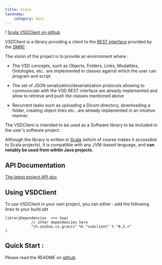 ```yaml
---
title: Scala 
taxonomy:
    category: docs
---
```


! [Scala VSDClient on github](https://github.com/unibas-gravis/VSDClient)


VSDClient is a library providing  a client to the [REST interface](https://www.smir.ch/api/Help) provided by the [SMIR)](https://www.smir.ch/)


The vision of the project is to provide an environment where :

* The VSD concepts, such as Objects, Folders, Links, Modalities, Ontologies, etc.. are implemented in classes against which the user can program and script
* The set of JSON serialization/deserialization protocols allowing to communicate with the VSD REST interface are already implemented and allow to retrieve and push the classes mentioned above

* Recurrent tasks such as uploading a Dicom directory, downloading a folder, creating object links etc.. are already implemented in an intuitive manner. 

The VSDClient is intended to be used as a Software library to be included in the user's software project.

Although the library is written in [Scala](http://www.scala-lang.org/) (which of course makes it accessible to Scala projects), it is compatible with any JVM-based language, and **can notably be used from wihtin Java projects.**

## API Documentation

[The latest project API doc](http://unibas-gravis.github.io/VSDClient/latest/api/index.html#ch.unibas.cs.gravis.vsdclient.VSDClient)

## Using VSDClient

To use VSDClient in your own project, you can either : add the following lines to your build.sbt
```
libraryDependencies  ++= Seq(
            // other dependencies here
            "ch.unibas.cs.gravis" %% "vsdclient" % "0.2.+"
)
```


## Quick Start : 

Please read the README on [github](https://github.com/unibas-gravis/VSDClient)